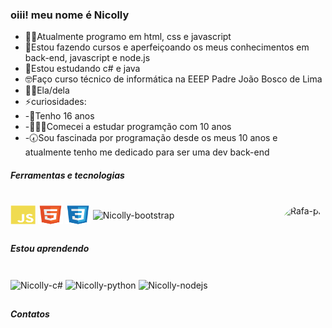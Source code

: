 ###  oiii!  meu nome é Nicolly

*  👩‍💻Atualmente programo em html, css e javascript 
* 🌱Estou fazendo cursos e aperfeiçoando os meus conhecimentos em back-end, javascript e node.js
* 🎯Estou estudando c# e java
* 🤓Faço curso técnico de informática na EEEP Padre João Bosco de Lima
* 🧟‍♀️Ela/dela
* ⚡️curiosidades:
 *  -🐲Tenho 16 anos
 *  -🧜🏼‍♀️Comecei a estudar programção com 10 anos
 *  -🕢Sou fascinada por programação desde os meus 10 anos e atualmente tenho me dedicado para ser uma dev back-end
 
 ##### Ferramentas e tecnologias
 
 <div style="display: inline_block"><br>
  <img align="center" alt="Nicolly-Js" height="30" width="40" src="https://raw.githubusercontent.com/devicons/devicon/master/icons/javascript/javascript-plain.svg">
  <img align="center" alt="Nicolly-HTML" height="30" width="40" src="https://raw.githubusercontent.com/devicons/devicon/master/icons/html5/html5-original.svg">
  <img align="center" alt="Nicolly-CSS" height="30" width="40" src="https://raw.githubusercontent.com/devicons/devicon/master/icons/css3/css3-original.svg">
  <img align="center" alt="Nicolly-bootstrap" height="35" width="40" src="https://cdn.jsdelivr.net/gh/devicons/devicon/icons/bootstrap/bootstrap-original.svg" />
  <img align="right" alt="Rafa-pic" height="150" style="border-radius:50px;" src="https://media.discordapp.net/attachments/639956127056134178/890373478988013628/Publicacoes_Instagram_1_1.png?width=676&height=676">
</div>

##

##### Estou aprendendo

<div style="display: inline_block"><br>
<img align="center" alt="Nicolly-c#" height="30" width="40" src="https://cdn.jsdelivr.net/gh/devicons/devicon/icons/csharp/csharp-original.svg" />
 <img align="center" alt="Nicolly-python" height="30" width="40" src="https://cdn.jsdelivr.net/gh/devicons/devicon/icons/python/python-original.svg" />
 <img align="center" alt="Nicolly-nodejs" height="40" width="40" src="https://cdn.jsdelivr.net/gh/devicons/devicon/icons/nodejs/nodejs-original-wordmark.svg" />
 </div>
 
 ##
 
 ##### Contatos
 
 
